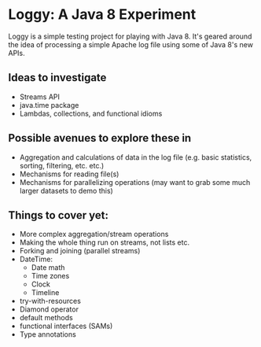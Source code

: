 # Loggy: A Java 8 Experiment #

Loggy is a simple testing project for playing with Java 8.  It's geared around the idea of processing a simple Apache log file using some of Java 8's new APIs.

## Ideas to investigate ##

* Streams API
* java.time package
* Lambdas, collections, and functional idioms

## Possible avenues to explore these in

* Aggregation and calculations of data in the log file (e.g. basic statistics, sorting, filtering, etc. etc.)
* Mechanisms for reading file(s)
* Mechanisms for parallelizing operations (may want to grab some much larger datasets to demo this)


## Things to cover yet:

* More complex aggregation/stream operations
* Making the whole thing run on streams, not lists etc.
* Forking and joining (parallel streams)
* DateTime:
	* Date math
	* Time zones
	* Clock
	* Timeline
* try-with-resources
* Diamond operator
* default methods
* functional interfaces (SAMs)
* Type annotations

